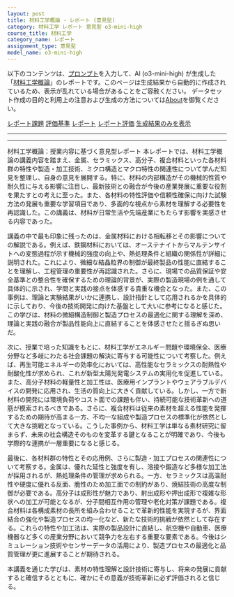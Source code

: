 ```yaml
---
layout: post
title: 材料工学概論 - レポート (意見型)
category: 材料工学 レポート 意見型 o3-mini-high
course_title: 材料工学
category_name: レポート
assignment_type: 意見型
model_name: o3-mini-high
---
```


以下のコンテンツは、[プロンプト](https://github.com/takedatoshiyuki/synthetic_assignments/tree/main/generated/材料工学/o3-mini-high/prompt_レポート-意見型.md)を入力して、AI (o3-mini-high) が生成した「[材料工学概論](/contents/材料工学/)」のレポートです。このページは生成結果から自動的に作成されているため、表示が乱れている場合があることをご容赦ください。
データセット作成の目的と利用上の注意および生成の方法については[About](/About)を御覧ください。

[レポート課題](../レポート課題-意見型)
[評価基準](../評価基準-意見型)
[レポート](../レポート-意見型)
[レポート評価](../レポート評価-意見型)
[生成結果のみを表示](https://github.com/takedatoshiyuki/synthetic_assignments/tree/main/generated/材料工学/o3-mini-high/レポート-意見型.md)
  

***
***
  
材料工学概論：授業内容に基づく意見型レポート
本レポートでは、材料工学概論の講義内容を踏まえ、金属、セラミックス、高分子、複合材料といった各材料群の特性や製造・加工技術、ミクロ構造とマクロ特性の関連性について学んだ知見を整理し、自身の意見を展開する。特に、材料の内部構造がその機械的性質や耐久性に与える影響に注目し、最新技術との融合が今後の産業発展に重要な役割を果たすとの考えに至った。また、各材料の特性評価や信頼性確保に向けた試験方法の発展も重要な学習項目であり、多面的な視点から素材を理解する必要性を再認識した。この講義は、材料が日常生活や先端産業にもたらす影響を実感させる内容であった。

講義の中で最も印象に残ったのは、金属材料における相転移とその影響についての解説である。例えば、鉄鋼材料においては、オーステナイトからマルテンサイトへの変態過程が示す機械的強度の向上や、熱処理条件と組織の関係性が詳細に説明された。これにより、微細な結晶粒界の制御が最終製品の性能に直結することを理解し、工程管理の重要性が再認識された。さらに、現場での品質保証や安全基準との整合性を確保するための理論的背景が、実際の製造現場の例を通して具体的に示され、学問と実践の接点を体感する貴重な機会となった。また、この事例は、理論と実験結果がいかに連携し、設計指針として応用されるかを具体的に示しており、今後の技術開発に向けた基盤として大いに参考になると感じた。この学びは、材料の微細構造制御と製造プロセスの最適化に関する理解を深め、理論と実践の融合が製品性能向上に直結することを体感させたと揺るぎぬ思いだ。

次に、授業で培った知識をもとに、材料工学がエネルギー問題や環境保全、医療分野など多岐にわたる社会課題の解決に寄与する可能性について考察した。例えば、再生可能エネルギーの効率化においては、高性能なセラミックスの耐熱性や耐酸化性が求められ、これが新型太陽光発電システムの実用化を促進している。また、高分子材料の軽量性と加工性は、医療用インプラントやウェアラブルデバイスの開発に応用され、生活の質向上に大きく貢献している。しかし、一方で新材料の開発には環境負荷やコスト面での課題も伴い、持続可能な技術革新への道筋が模索されるべきである。さらに、複合材料は従来の素材を超える性能を発揮するための期待が高まる一方、不均一な組成や製造プロセスの標準化が依然として大きな挑戦となっている。こうした事例から、材料工学は単なる素材研究に留まらず、未来の社会構造そのものを変革する鍵となることが明確であり、今後も学際的な連携が一層重要になると感じる。

最後に、各材料群の特性とその応用例、さらに製造・加工プロセスの関連性について考察する。金属は、優れた延性と強度を有し、溶接や鍛造など多様な加工法が採用されるが、熱処理条件の管理が求められる。一方、セラミックスは高温耐性や硬度に優れる反面、脆性のため加工面での制約があり、焼結技術の高度な制御が必要である。高分子は成形性が魅力であり、射出成形や押出成形で複雑な形状への加工が可能となるが、分子間相互作用の管理や老化対策が課題である。複合材料は各構成素材の長所を組み合わせることで革新的性能を実現するが、界面結合の強化や製造プロセスの均一化など、新たな技術的挑戦が依然として存在する。これらの特性や加工法は、実際の製品設計に直結し、航空機や自動車、医療機器など多くの産業分野において競争力を左右する重要な要素である。今後はシミュレーション技術やセンサーデータの活用により、製造プロセスの最適化と品質管理が更に進展することが期待される。

本講義を通じた学びは、素材の特性理解と設計技術に寄与し、将来の発展に貢献すると確信するとともに、確かにその意義が技術革新に必ず評価されると信じる。
